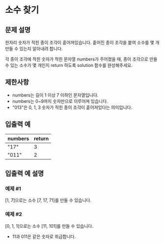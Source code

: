 # 소수 찾기
## 문제 설명
한자리 숫자가 적힌 종이 조각이 흩어져있습니다. 흩어진 종이 조각을 붙여 소수를 몇 개 만들 수 있는지 알아내려 합니다.   

각 종이 조각에 적힌 숫자가 적힌 문자열 numbers가 주어졌을 때, 종이 조각으로 만들 수 있는 소수가 몇 개인지 return 하도록 solution 함수를 완성해주세요.

## 제한사항
- numbers는 길이 1 이상 7 이하인 문자열입니다.
- numbers는 0~9까지 숫자만으로 이루어져 있습니다.
- "013"은 0, 1, 3 숫자가 적힌 종이 조각이 흩어져있다는 의미입니다.

## 입출력 예
|numbers|return|
|---|---|
|"17"|3|
|"011"|2|

## 입출력 예 설명
### 예제 #1   
[1, 7]으로는 소수 [7, 17, 71]를 만들 수 있습니다.   

### 예제 #2   
[0, 1, 1]으로는 소수 [11, 101]를 만들 수 있습니다.   
- 11과 011은 같은 숫자로 취급합니다.